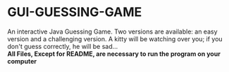 # GUI-GUESSING-GAME
An interactive Java Guessing Game. Two versions are available: an easy version and a challenging version. A kitty will be watching over you; if you don't guess correctly, he will be sad... <br>
**All Files, Except for README, are necessary to run the program on your computer**
